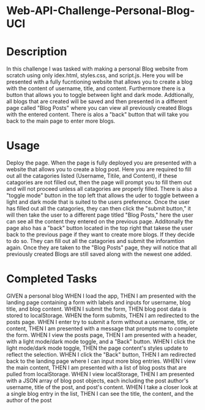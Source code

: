 # Web-API-Challenge-Personal-Blog-UCI

# Description
In this challenge I was tasked with making a personal Blog website from scratch using only idex.html, styles.css, and script.js. Here you will be presented with a fully fucntioning website that allows you to create a blog with the content of username, title, and content. Furthermore there is a button that allows you to toggle between light and dark mode. Addtionally, all blogs that are created will be saved and then presented in a different page called "Blog Posts" where you can view all previously created Blogs with the entered content. There is alos a "back" button that will take you back to the main page to enter more blogs.

# Usage
Deploy the page. When the page is fully deployed you are presented with a website that allows you to create a blog post. Here you are required to fill out all the catagories listed (Username, Titile, and Content), if these catagories are not filled out, then the page will prompt you to fill them out and will not proceed unless all catagories are properly filled. There is also a "toggle mode" button in the top left that allows the uder to toggle between a light and dark mode that is suited to the users preference. Once the user has filled out all the catagories, they can then click the "submit button," it will then take the user to a different page titled "Blog Posts," here the user can see all the content they entered on the previous page. Additonally the page also has a "back" button located in the top right that takese the user back to the previous page if they want to create more blogs. If they decide to do so. They can fill out all the catagories and submit the inforamtion again. Once they are taken to the "Blog Posts" page, they will notice that all previously created Blogs are still saved along with the newest one added. 

# Completed Tasks
GIVEN a personal blog
WHEN I load the app,
THEN I am presented with the landing page containing a form with labels and inputs for username, blog title, and blog content.
WHEN I submit the form,
THEN blog post data is stored to localStorage.
WHEN the form submits,
THEN I am redirected to the posts page.
WHEN I enter try to submit a form without a username, title, or content,
THEN I am presented with a message that prompts me to complete the form.
WHEN I view the posts page,
THEN I am presented with a header, with a light mode/dark mode toggle, and a "Back" button.
WHEN I click the light mode/dark mode toggle,
THEN the page content's styles update to reflect the selection.
WHEN I click the "Back" button,
THEN I am redirected back to the landing page where I can input more blog entries.
WHEN I view the main content,
THEN I am presented with a list of blog posts that are pulled from localStorage.
WHEN I view localStorage,
THEN I am presented with a JSON array of blog post objects, each including the post author's username, title of the post, and post's content.
WHEN I take a closer look at a single blog entry in the list,
THEN I can see the title, the content, and the author of the post
